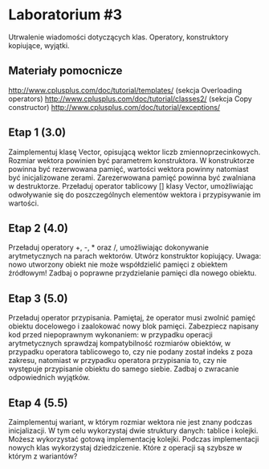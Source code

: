 # Laboratorium #3

Utrwalenie wiadomości dotyczących klas. Operatory, konstruktory kopiujące, wyjątki.

## Materiały pomocnicze

http://www.cplusplus.com/doc/tutorial/templates/ (sekcja Overloading operators)
http://www.cplusplus.com/doc/tutorial/classes2/ (sekcja Copy constructor)
http://www.cplusplus.com/doc/tutorial/exceptions/

## Etap 1 (3.0)

Zaimplementuj klasę Vector, opisującą wektor liczb zmiennoprzecinkowych. Rozmiar wektora powinien być parametrem konstruktora. W konstruktorze powinna być rezerwowana pamięć, wartości wektora powinny natomiast być inicjalizowane zerami. Zarezerwowana pamięć powinna być zwalniana w destruktorze. Przeładuj operator tablicowy [] klasy Vector, umożliwiając odwoływanie się do poszczególnych elementów wektora i przypisywanie im wartości.

## Etap 2 (4.0)

Przeładuj operatory +, -, * oraz /, umożliwiając dokonywanie arytmetycznych na parach wektorów. Utwórz konstruktor kopiujący. Uwaga: nowo utworzony obiekt nie może współdzielić pamięci z obiektem źródłowym! Zadbaj o poprawne przydzielanie pamięci dla nowego obiektu.

## Etap 3 (5.0)

Przeładuj operator przypisania. Pamiętaj, że operator musi zwolnić pamięć obiektu docelowego i zaalokować nowy blok pamięci. Zabezpiecz napisany kod przed niepoprawnym wykonaniem: w przypadku operacji arytmetycznych sprawdzaj kompatybilność rozmiarów obiektów, w przypadku operatora tablicowego to, czy nie podany został indeks z poza zakresu, natomiast w przypadku operatora przypisania to, czy nie występuje przypisanie obiektu do samego siebie. Zadbaj o zwracanie odpowiednich wyjątków.

## Etap 4 (5.5)

Zaimplementuj wariant, w którym rozmiar wektora nie jest znany podczas inicjalizacji. W tym celu wykorzystaj dwie struktury danych: tablice i kolejki. Możesz wykorzystać gotową implementację kolejki. Podczas implementacji nowych klas wykorzystaj dziedziczenie. Które z operacji są szybsze w którym z wariantów?
